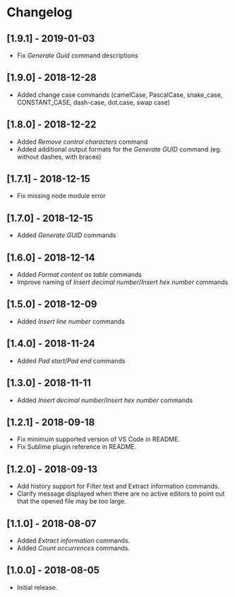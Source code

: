 # Changelog

## [1.9.1] - 2019-01-03
- Fix _Generate Guid_ command descriptions

## [1.9.0] - 2018-12-28
- Added change case commands (camelCase, PascalCase, snake_case, CONSTANT_CASE, dash-case, dot.case, swap case)

## [1.8.0] - 2018-12-22
- Added _Remove control characters_ command
- Added additional output formats for the _Generate GUID_ command (eg. without dashes, with braces)

## [1.7.1] - 2018-12-15
- Fix missing node module error

## [1.7.0] - 2018-12-15
- Added _Generate GUID_ commands

## [1.6.0] - 2018-12-14
- Added _Format content as table_ commands
- Improve naming of _Insert decimal number_/_Insert hex number_ commands

## [1.5.0] - 2018-12-09
- Added _Insert line number_ commands

## [1.4.0] - 2018-11-24
- Added _Pad start_/_Pad end_ commands

## [1.3.0] - 2018-11-11
- Added _Insert decimal number_/_Insert hex number_ commands

## [1.2.1] - 2018-09-18
- Fix minimum supported version of VS Code in README.
- Fix Sublime plugin reference in README.

## [1.2.0] - 2018-09-13
- Add history support for Filter text and Extract information commands.
- Clarify message displayed when there are no active editors to point out that the opened file may
  be too large.

## [1.1.0] - 2018-08-07
- Added _Extract information_ commands.
- Added _Count occurrences_ commands.

## [1.0.0] - 2018-08-05
- Initial release.
